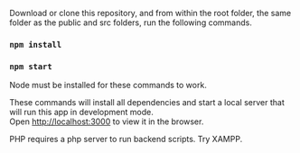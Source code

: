 Download or clone this repository, and from within the root folder, the same folder as the public and src folders, run the following commands.

### `npm install`
### `npm start`

Node must be installed for these commands to work.

These commands will install all dependencies and start a local server that will run this app in development mode.<br />
Open [http://localhost:3000](http://localhost:3000) to view it in the browser.

PHP requires a php server to run backend scripts. Try XAMPP.
